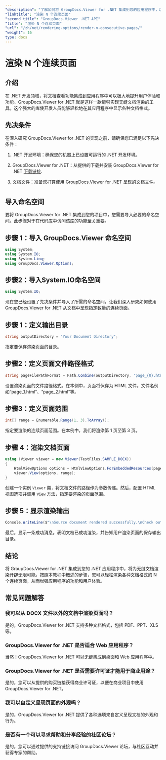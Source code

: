 ```yaml
---
"description": "了解如何将 GroupDocs.Viewer for .NET 集成到您的应用程序中，以轻松呈现具有 N 个连续页面的文档。"
"linktitle": "渲染 N 个连续页面"
"second_title": "GroupDocs.Viewer .NET API"
"title": "渲染 N 个连续页面"
"url": "/zh/net/rendering-options/render-n-consecutive-pages/"
"weight": 16
type: docs
---
```

# 渲染 N 个连续页面

## 介绍
在 .NET 开发领域，将文档查看功能集成到应用程序中可以极大地提升用户体验和功能。GroupDocs.Viewer for .NET 就是这样一款能够实现无缝文档渲染的工具。这个强大的库使开发人员能够轻松地在其应用程序中显示各种文档格式。
## 先决条件
在深入研究 GroupDocs.Viewer for .NET 的实现之前，请确保您已满足以下先决条件：
1. .NET 开发环境：确保您的机器上已设置可运行的 .NET 开发环境。
  
2. GroupDocs.Viewer for .NET：从提供的下载并安装 GroupDocs.Viewer for .NET [下载链接](https://releases。groupdocs.com/viewer/net/).
3. 文档文件：准备您打算使用 GroupDocs.Viewer for .NET 呈现的文档文件。
#
## 导入命名空间
要将 GroupDocs.Viewer for .NET 集成到您的项目中，您需要导入必要的命名空间。此步骤对于在代码库中访问该库的功能至关重要。
## 步骤 1：导入 GroupDocs.Viewer 命名空间
```csharp
using System;
using System.IO;
using System.Linq;
using GroupDocs.Viewer.Options;
```
## 步骤2：导入System.IO命名空间
```csharp
using System.IO;
```

现在您已经设置了先决条件并导入了所需的命名空间，让我们深入研究如何使用 GroupDocs.Viewer for .NET 从文档中呈现指定数量的连续页面。
## 步骤 1：定义输出目录
```csharp
string outputDirectory = "Your Document Directory";
```
指定要保存渲染页面的目录。
## 步骤2：定义页面文件路径格式
```csharp
string pageFilePathFormat = Path.Combine(outputDirectory, "page_{0}.html");
```
设置渲染页面的文件路径格式。在本例中，页面将保存为 HTML 文件，文件名例如“page_1.html”、“page_2.html”等。
## 步骤3：定义页面范围
```csharp
int[] range = Enumerable.Range(1, 3).ToArray();
```
指定要渲染的连续页面范围。在本例中，我们将渲染第 1 页至第 3 页。
## 步骤 4：渲染文档页面
```csharp
using (Viewer viewer = new Viewer(TestFiles.SAMPLE_DOCX))
{
    HtmlViewOptions options = HtmlViewOptions.ForEmbeddedResources(pageFilePathFormat);
    viewer.View(options, range);
}
```
创建一个实例 `Viewer` 类，将文档文件的路径作为参数传递。然后，配置 HTML 视图选项并调用 `View` 方法，指定要渲染的页面范围。
## 步骤 5：显示渲染输出
```csharp
Console.WriteLine($"\nSource document rendered successfully.\nCheck output in {outputDirectory}.");
```
最后，显示一条成功消息，表明文档已成功渲染，并告知用户渲染页面的保存输出目录。

## 结论
将 GroupDocs.Viewer for .NET 集成到您的 .NET 应用程序中，将为无缝文档渲染开辟无限可能。按照本教程中概述的步骤，您可以轻松渲染各种文档格式的 N 个连续页面，从而增强应用程序的功能和用户体验。
## 常见问题解答
### 我可以从 DOCX 文件以外的文档中渲染页面吗？
是的，GroupDocs.Viewer for .NET 支持多种文档格式，包括 PDF、PPT、XLS 等。
### GroupDocs.Viewer for .NET 是否适合 Web 应用程序？
当然！GroupDocs.Viewer for .NET 可以无缝集成到桌面和 Web 应用程序中。
### GroupDocs.Viewer for .NET 是否需要许可证才能用于商业用途？
是的，您可以从提供的购买链接获得商业许可证，以便在商业项目中使用 GroupDocs.Viewer for .NET。
### 我可以自定义呈现页面的外观吗？
是的，GroupDocs.Viewer for .NET 提供了各种选项来自定义呈现文档的外观和行为。
### 是否有一个可以寻求帮助和分享经验的社区论坛？
是的，您可以通过提供的支持链接访问 GroupDocs.Viewer 论坛，与社区互动并获得专家的帮助。
